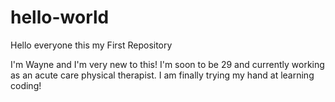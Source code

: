 # hello-world
Hello everyone this my First Repository

I'm Wayne and I'm very new to this! I'm soon to be 29 and currently working as an acute care physical therapist. I am finally trying my hand at learning coding!
